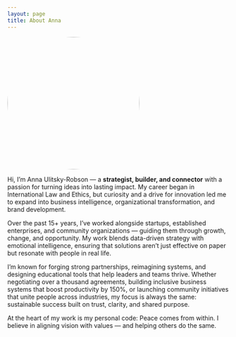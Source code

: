 ```yaml
---
layout: page
title: About Anna
---
```

<img src="" class="align-right" style="border-radius: 50%;" width="300" alt="">

Hi, I’m Anna Ulitsky-Robson — a **strategist, builder, and connector** with a passion for turning ideas into lasting impact. My career began in International Law and Ethics, but curiosity and a drive for innovation led me to expand into business intelligence, organizational transformation, and brand development.

Over the past 15+ years, I’ve worked alongside startups, established enterprises, and community organizations — guiding them through growth, change, and opportunity. My work blends data-driven strategy with emotional intelligence, ensuring that solutions aren’t just effective on paper but resonate with people in real life.

I’m known for forging strong partnerships, reimagining systems, and designing educational tools that help leaders and teams thrive. Whether negotiating over a thousand agreements, building inclusive business systems that boost productivity by 150%, or launching community initiatives that unite people across industries, my focus is always the same: sustainable success built on trust, clarity, and shared purpose.

At the heart of my work is my personal code: Peace comes from within. I believe in aligning vision with values — and helping others do the same.
